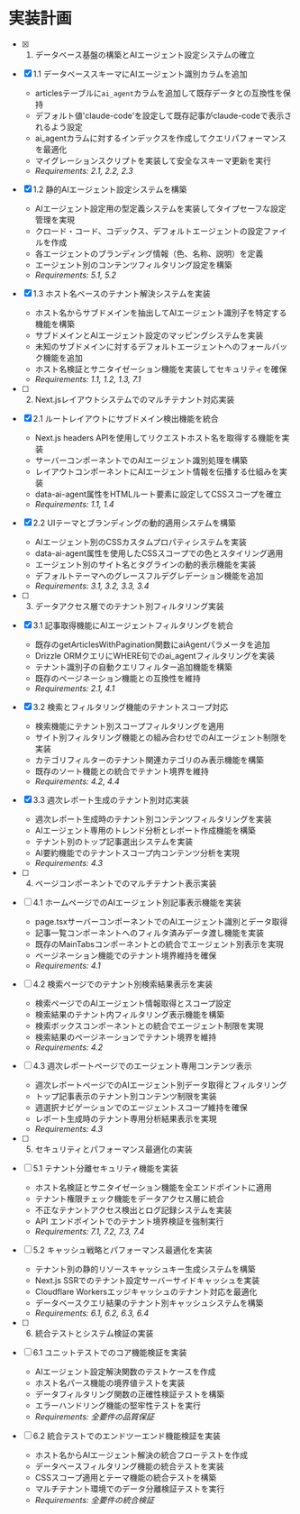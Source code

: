 # 実装計画

- [x] 1. データベース基盤の構築とAIエージェント設定システムの確立
- [x] 1.1 データベーススキーマにAIエージェント識別カラムを追加
  - articlesテーブルに`ai_agent`カラムを追加して既存データとの互換性を保持
  - デフォルト値'claude-code'を設定して既存記事がclaude-codeで表示されるよう設定
  - ai_agentカラムに対するインデックスを作成してクエリパフォーマンスを最適化
  - マイグレーションスクリプトを実装して安全なスキーマ更新を実行
  - _Requirements: 2.1, 2.2, 2.3_

- [x] 1.2 静的AIエージェント設定システムを構築
  - AIエージェント設定用の型定義システムを実装してタイプセーフな設定管理を実現
  - クロード・コード、コデックス、デフォルトエージェントの設定ファイルを作成
  - 各エージェントのブランディング情報（色、名称、説明）を定義
  - エージェント別のコンテンツフィルタリング設定を構築
  - _Requirements: 5.1, 5.2_

- [x] 1.3 ホスト名ベースのテナント解決システムを実装
  - ホスト名からサブドメインを抽出してAIエージェント識別子を特定する機能を構築
  - サブドメインとAIエージェント設定のマッピングシステムを実装
  - 未知のサブドメインに対するデフォルトエージェントへのフォールバック機能を追加
  - ホスト名検証とサニタイゼーション機能を実装してセキュリティを確保
  - _Requirements: 1.1, 1.2, 1.3, 7.1_

- [ ] 2. Next.jsレイアウトシステムでのマルチテナント対応実装
- [x] 2.1 ルートレイアウトにサブドメイン検出機能を統合
  - Next.js headers APIを使用してリクエストホスト名を取得する機能を実装
  - サーバーコンポーネントでのAIエージェント識別処理を構築
  - レイアウトコンポーネントにAIエージェント情報を伝播する仕組みを実装
  - data-ai-agent属性をHTMLルート要素に設定してCSSスコープを確立
  - _Requirements: 1.1, 1.4_

- [x] 2.2 UIテーマとブランディングの動的適用システムを構築
  - AIエージェント別のCSSカスタムプロパティシステムを実装
  - data-ai-agent属性を使用したCSSスコープでの色とスタイリング適用
  - エージェント別のサイト名とタグラインの動的表示機能を実装
  - デフォルトテーマへのグレースフルデグレデーション機能を追加
  - _Requirements: 3.1, 3.2, 3.3, 3.4_

- [ ] 3. データアクセス層でのテナント別フィルタリング実装
- [x] 3.1 記事取得機能にAIエージェントフィルタリングを統合
  - 既存のgetArticlesWithPagination関数にaiAgentパラメータを追加
  - Drizzle ORMクエリにWHERE句でのai_agentフィルタリングを実装
  - テナント識別子の自動クエリフィルター追加機能を構築
  - 既存のページネーション機能との互換性を維持
  - _Requirements: 2.1, 4.1_

- [x] 3.2 検索とフィルタリング機能のテナントスコープ対応
  - 検索機能にテナント別スコープフィルタリングを適用
  - サイト別フィルタリング機能との組み合わせでのAIエージェント制限を実装
  - カテゴリフィルターのテナント関連カテゴリのみ表示機能を構築
  - 既存のソート機能との統合でテナント境界を維持
  - _Requirements: 4.2, 4.4_

- [x] 3.3 週次レポート生成のテナント別対応実装
  - 週次レポート生成時のテナント別コンテンツフィルタリングを実装
  - AIエージェント専用のトレンド分析とレポート作成機能を構築
  - テナント別のトップ記事選出システムを実装
  - AI要約機能でのテナントスコープ内コンテンツ分析を実現
  - _Requirements: 4.3_

- [ ] 4. ページコンポーネントでのマルチテナント表示実装
- [ ] 4.1 ホームページでのAIエージェント別記事表示機能を実装
  - page.tsxサーバーコンポーネントでのAIエージェント識別とデータ取得
  - 記事一覧コンポーネントへのフィルタ済みデータ渡し機能を実装
  - 既存のMainTabsコンポーネントとの統合でエージェント別表示を実現
  - ページネーション機能でのテナント境界維持を確保
  - _Requirements: 4.1_

- [ ] 4.2 検索ページでのテナント別検索結果表示を実装
  - 検索ページでのAIエージェント情報取得とスコープ設定
  - 検索結果のテナント内フィルタリング表示機能を構築
  - 検索ボックスコンポーネントとの統合でエージェント制限を実現
  - 検索結果のページネーションでテナント境界を維持
  - _Requirements: 4.2_

- [ ] 4.3 週次レポートページでのエージェント専用コンテンツ表示
  - 週次レポートページでのAIエージェント別データ取得とフィルタリング
  - トップ記事表示のテナント別コンテンツ制限を実装
  - 週選択ナビゲーションでのエージェントスコープ維持を確保
  - レポート生成時のテナント専用分析結果表示を実現
  - _Requirements: 4.3_

- [ ] 5. セキュリティとパフォーマンス最適化の実装
- [ ] 5.1 テナント分離セキュリティ機能を実装
  - ホスト名検証とサニタイゼーション機能を全エンドポイントに適用
  - テナント権限チェック機能をデータアクセス層に統合
  - 不正なテナントアクセス検出とログ記録システムを実装
  - API エンドポイントでのテナント境界検証を強制実行
  - _Requirements: 7.1, 7.2, 7.3, 7.4_

- [ ] 5.2 キャッシュ戦略とパフォーマンス最適化を実装
  - テナント別の静的リソースキャッシュキー生成システムを構築
  - Next.js SSRでのテナント設定サーバーサイドキャッシュを実装
  - Cloudflare Workersエッジキャッシュのテナント対応を最適化
  - データベースクエリ結果のテナント別キャッシュシステムを構築
  - _Requirements: 6.1, 6.2, 6.3, 6.4_

- [ ] 6. 統合テストとシステム検証の実装
- [ ] 6.1 ユニットテストでのコア機能検証を実装
  - AIエージェント設定解決関数のテストケースを作成
  - ホスト名パース機能の境界値テストを実装
  - データフィルタリング関数の正確性検証テストを構築
  - エラーハンドリング機能の堅牢性テストを実行
  - _Requirements: 全要件の品質保証_

- [ ] 6.2 統合テストでのエンドツーエンド機能検証を実装
  - ホスト名からAIエージェント解決の統合フローテストを作成
  - データベースフィルタリング機能の統合テストを実装
  - CSSスコープ適用とテーマ機能の統合テストを構築
  - マルチテナント環境でのデータ分離検証テストを実行
  - _Requirements: 全要件の統合検証_